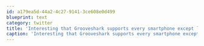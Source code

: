 ```yaml
---
id: a179ea5d-44a2-4c27-9141-3ce608e0d499
blueprint: text
category: twitter
title: 'Interesting that Grooveshark supports every smartphone except locked iPhones.   http://twitpic.com/3vovdr'
caption: 'Interesting that Grooveshark supports every smartphone except locked iPhones.   http://twitpic.com/3vovdr'
---
```

